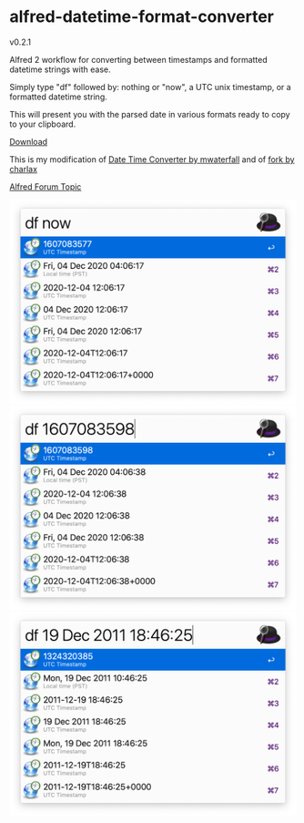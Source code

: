 alfred-datetime-format-converter
================================

v0.2.1

Alfred 2 workflow for converting between timestamps and formatted datetime strings with ease.

Simply type "df" followed by: nothing or "now", a UTC unix timestamp, or a formatted datetime string.

This will present you with the parsed date in various formats ready to copy to your clipboard.

[Download](./download/DatetimeFormatConverter.alfredworkflow)

This is my modification of [Date Time Converter by mwaterfall](https://github.com/mwaterfall/alfred-datetime-format-converter) and of [fork by charlax](https://github.com/charlax/alfred-datetime-format-converter)

[Alfred Forum Topic](http://www.alfredforum.com/topic/1558-datetime-format-converter-convert-between-unix-timestamps-and-datetime-strings/)

![Screenshot](./download/screenshot_1.png)
![Screenshot](./download/screenshot_2.png)
![Screenshot](./download/screenshot_3.png)
